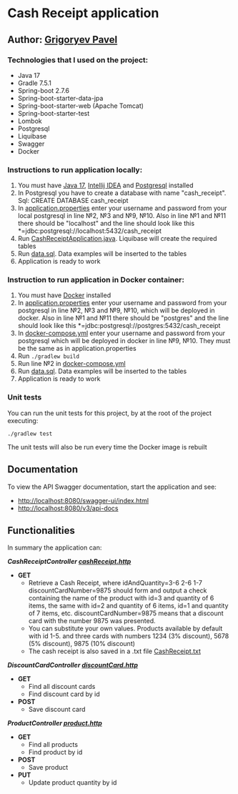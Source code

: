# Cash Receipt application

## Author: [Grigoryev Pavel](https://pavelgrigoryev.github.io/GrigoryevPavel/)

### Technologies that I used on the project:

* Java 17
* Gradle 7.5.1
* Spring-boot 2.7.6
* Spring-boot-starter-data-jpa
* Spring-boot-starter-web (Apache Tomcat)
* Spring-boot-starter-test
* Lombok
* Postgresql
* Liquibase
* Swagger
* Docker

### Instructions to run application locally:

1. You must have [Java 17](https://www.oracle.com/java/technologies/javase/jdk17-archive-downloads.html),
   [Intellij IDEA](https://www.jetbrains.com/idea/download/) and [Postgresql](https://www.postgresql.org/download/)
   installed
2. In Postgresql you have to create a database with name "cash_receipt". Sql: CREATE DATABASE cash_receipt
3. In [application.properties](src/main/resources/application.properties) enter your username and password from your
   local postgresql in line №2, №3 and №9, №10. Also in line №1 and №11 there should be "localhost" and the line should
   look like this *=jdbc:postgresql://localhost:5432/cash_receipt
4. Run [CashReceiptApplication.java](src/main/java/by/grigoryev/cashreceipt/CashReceiptApplication.java). Liquibase will
   create the required tables
5. Run [data.sql](src/main/resources/data.sql). Data examples will be inserted to the tables
6. Application is ready to work

### Instruction to run application in Docker container:

1. You must have [Docker](https://www.docker.com/) installed
2. In [application.properties](src/main/resources/application.properties) enter your username and password from your
   postgresql in line №2, №3 and №9, №10, which will be deployed in docker. Also in line №1 and №11 there should be
   "postgres" and the line should look like this *=jdbc:postgresql://postgres:5432/cash_receipt
3. In [docker-compose.yml](docker-compose.yml) enter your username and password from your postgresql which will be
   deployed in docker in line №9, №10. They must be the same as in application.properties
4. Run `./gradlew build`
5. Run line №2 in [docker-compose.yml](docker-compose.yml)
6. Run [data.sql](src/main/resources/data.sql). Data examples will be inserted to the tables
7. Application is ready to work

### Unit tests

You can run the unit tests for this project, by at the root of the project
executing:

```
./gradlew test
```

The unit tests will also be run every time the Docker image is rebuilt

## Documentation

To view the API Swagger documentation, start the application and see:

* [http://localhost:8080/swagger-ui/index.html](http://localhost:8080/swagger-ui/index.html)
* [http://localhost:8080/v3/api-docs](http://localhost:8080/v3/api-docs)

## Functionalities

In summary the application can:

***CashReceiptController [cashReceipt.http](src/main/resources/cashReceipt.http)***

* **GET**
    * Retrieve a Cash Receipt, where idAndQuantity=3-6 2-6 1-7 discountCardNumber=9875 should form and output a check
      containing the name of the product with id=3 and quantity of 6 items, the same with id=2 and quantity of 6 items,
      id=1 and quantity of 7 items, etc. discountCardNumber=9875 means that a discount card with the number 9875 was
      presented.
    * You can substitute your own values. Products available by default with id 1-5. and three cards with numbers 1234
      (3% discount), 5678 (5% discount), 9875 (10% discount)
    * The cash receipt is also saved in a .txt file [CashReceipt.txt](CashReceipt.txt)

***DiscountCardController [discountCard.http](src/main/resources/discountCard.http)***

* **GET**
    * Find all discount cards
    * Find discount card by id
* **POST**
    * Save discount card

***ProductController [product.http](src/main/resources/product.http)***

* **GET**
    * Find all products
    * Find product by id
* **POST**
    * Save product
* **PUT**
    * Update product quantity by id